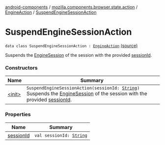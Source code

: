 [android-components](../../../index.md) / [mozilla.components.browser.state.action](../../index.md) / [EngineAction](../index.md) / [SuspendEngineSessionAction](./index.md)

# SuspendEngineSessionAction

`data class SuspendEngineSessionAction : `[`EngineAction`](../index.md) [(source)](https://github.com/mozilla-mobile/android-components/blob/master/components/browser/state/src/main/java/mozilla/components/browser/state/action/BrowserAction.kt#L532)

Suspends the [EngineSession](../../../mozilla.components.concept.engine/-engine-session/index.md) of the session with the provided [sessionId](session-id.md).

### Constructors

| Name | Summary |
|---|---|
| [&lt;init&gt;](-init-.md) | `SuspendEngineSessionAction(sessionId: `[`String`](https://kotlinlang.org/api/latest/jvm/stdlib/kotlin/-string/index.html)`)`<br>Suspends the [EngineSession](../../../mozilla.components.concept.engine/-engine-session/index.md) of the session with the provided [sessionId](session-id.md). |

### Properties

| Name | Summary |
|---|---|
| [sessionId](session-id.md) | `val sessionId: `[`String`](https://kotlinlang.org/api/latest/jvm/stdlib/kotlin/-string/index.html) |
